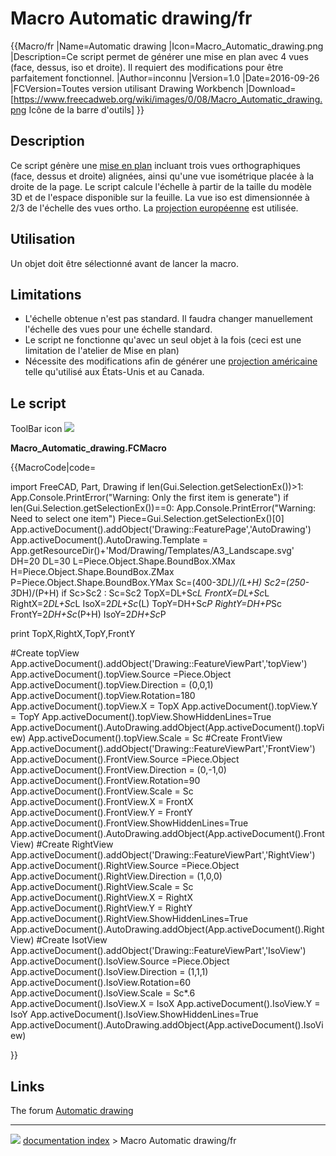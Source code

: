# Macro Automatic drawing/fr
{{Macro/fr
|Name=Automatic drawing
|Icon=Macro_Automatic_drawing.png
|Description=Ce script permet de générer une mise en plan avec 4 vues (face, dessus, iso et droite). Il requiert des modifications pour être parfaitement fonctionnel.
|Author=inconnu
|Version=1.0
|Date=2016-09-26
|FCVersion=Toutes version utilisant Drawing Workbench
|Download=[https://www.freecadweb.org/wiki/images/0/08/Macro_Automatic_drawing.png Icône de la barre d'outils]
}}

## Description

Ce script génère une [mise en plan](Drawing_Workbench/fr.md) incluant trois vues orthographiques (face, dessus et droite) alignées, ainsi qu\'une vue isométrique placée à la droite de la page. Le script calcule l\'échelle à partir de la taille du modèle 3D et de l\'espace disponible sur la feuille. La vue iso est dimensionnée à 2/3 de l\'échelle des vues ortho. La [projection européenne](http://fr.wikipedia.org/wiki/Dessin_technique#Correspondance_des_vues) est utilisée.

## Utilisation

Un objet doit être sélectionné avant de lancer la macro.

## Limitations

-   L\'échelle obtenue n\'est pas standard. Il faudra changer manuellement l\'échelle des vues pour une échelle standard.
-   Le script ne fonctionne qu\'avec un seul objet à la fois (ceci est une limitation de l\'atelier de Mise en plan)
-   Nécessite des modifications afin de générer une [projection américaine](http://fr.wikipedia.org/wiki/Dessin_technique#Correspondance_des_vues) telle qu\'utilisé aux États-Unis et au Canada.

## Le script 

ToolBar icon ![](images/Macro_Automatic_drawing.png )

**Macro_Automatic_drawing.FCMacro**


{{MacroCode|code=

import FreeCAD, Part, Drawing
if len(Gui.Selection.getSelectionEx())>1:
   App.Console.PrintError("Warning: Only the first item is generate")
if len(Gui.Selection.getSelectionEx())==0:
   App.Console.PrintError("Warning: Need to select one item")
Piece=Gui.Selection.getSelectionEx()[0]
App.activeDocument().addObject('Drawing::FeaturePage','AutoDrawing')
App.activeDocument().AutoDrawing.Template = App.getResourceDir()+'Mod/Drawing/Templates/A3_Landscape.svg'
DH=20
DL=30
L=Piece.Object.Shape.BoundBox.XMax
H=Piece.Object.Shape.BoundBox.ZMax
P=Piece.Object.Shape.BoundBox.YMax
Sc=(400-3*DL)/(L+H)
Sc2=(250-3*DH)/(P+H)
if Sc>Sc2 : 
   Sc=Sc2
TopX=DL+Sc*L
FrontX=DL+Sc*L
RightX=2*DL+Sc*L
IsoX=2*DL+Sc*(L)
TopY=DH+Sc*P
RightY=DH+P*Sc
FrontY=2*DH+Sc*(P+H)
IsoY=2*DH+Sc*P

print TopX,RightX,TopY,FrontY

#Create topView
App.activeDocument().addObject('Drawing::FeatureViewPart','topView')
App.activeDocument().topView.Source =Piece.Object
App.activeDocument().topView.Direction = (0,0,1)
App.activeDocument().topView.Rotation=180
App.activeDocument().topView.X = TopX
App.activeDocument().topView.Y = TopY
App.activeDocument().topView.ShowHiddenLines=True
App.activeDocument().AutoDrawing.addObject(App.activeDocument().topView)
App.activeDocument().topView.Scale = Sc
#Create FrontView
App.activeDocument().addObject('Drawing::FeatureViewPart','FrontView')
App.activeDocument().FrontView.Source =Piece.Object
App.activeDocument().FrontView.Direction = (0,-1,0)
App.activeDocument().FrontView.Rotation=90
App.activeDocument().FrontView.Scale = Sc
App.activeDocument().FrontView.X = FrontX
App.activeDocument().FrontView.Y = FrontY
App.activeDocument().FrontView.ShowHiddenLines=True
App.activeDocument().AutoDrawing.addObject(App.activeDocument().FrontView)
#Create RightView
App.activeDocument().addObject('Drawing::FeatureViewPart','RightView')
App.activeDocument().RightView.Source =Piece.Object
App.activeDocument().RightView.Direction = (1,0,0)
App.activeDocument().RightView.Scale = Sc
App.activeDocument().RightView.X = RightX
App.activeDocument().RightView.Y = RightY
App.activeDocument().RightView.ShowHiddenLines=True
App.activeDocument().AutoDrawing.addObject(App.activeDocument().RightView)
#Create IsotView
App.activeDocument().addObject('Drawing::FeatureViewPart','IsoView')
App.activeDocument().IsoView.Source =Piece.Object
App.activeDocument().IsoView.Direction = (1,1,1)
App.activeDocument().IsoView.Rotation=60
App.activeDocument().IsoView.Scale = Sc*.6
App.activeDocument().IsoView.X = IsoX
App.activeDocument().IsoView.Y = IsoY
App.activeDocument().IsoView.ShowHiddenLines=True
App.activeDocument().AutoDrawing.addObject(App.activeDocument().IsoView)

}}




## Links

The forum [Automatic drawing](https://forum.freecadweb.org/viewtopic.php?f=8&t=3361)



---
![](images/Button_right.svg) [documentation index](../README.md) > Macro Automatic drawing/fr
